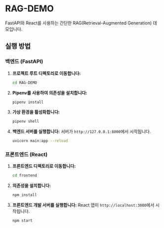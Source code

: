 # RAG-DEMO

FastAPI와 React를 사용하는 간단한 RAG(Retrieval-Augmented Generation) 데모입니다.

## 실행 방법

### 백엔드 (FastAPI)

1.  **프로젝트 루트 디렉토리로 이동합니다:**
    ```bash
    cd RAG-DEMO
    ```

2.  **Pipenv를 사용하여 의존성을 설치합니다:**
    ```bash
    pipenv install
    ```

3.  **가상 환경을 활성화합니다:**
    ```bash
    pipenv shell
    ```

4.  **백엔드 서버를 실행합니다:**
    서버가 `http://127.0.0.1:8000`에서 시작됩니다.
    ```bash
    uvicorn main:app --reload
    ```

### 프론트엔드 (React)

1.  **프론트엔드 디렉토리로 이동합니다:**
    ```bash
    cd frontend
    ```

2.  **의존성을 설치합니다:**
    ```bash
    npm install
    ```

3.  **프론트엔드 개발 서버를 실행합니다:**
    React 앱이 `http://localhost:3000`에서 시작됩니다.
    ```bash
    npm start
    ```